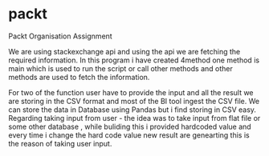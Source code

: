 # packt
Packt Organisation Assignment

We are using stackexchange api and using the api we are fetching the required information.
In this program i have created  4method one method is main which is used to run the script or call other methods and other methods are used to fetch the information.

For two of the function user have to provide the input and all the result we are storing in the CSV format  and most of the BI tool ingest the CSV file. We can store the data in Database using Pandas but i find storing in CSV easy. Regarding taking input from user - the idea was to take input from flat file or some other database , while buliding this i provided hardcoded value and every time i change the hard code  value new result are genearting this is the reason of taking user input.
